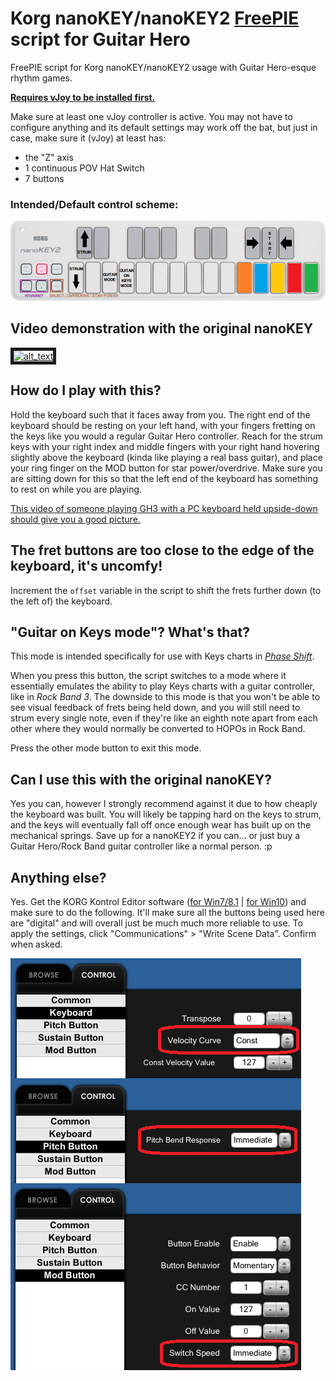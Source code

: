 # Korg nanoKEY/nanoKEY2 [FreePIE](https://andersmalmgren.github.io/FreePIE/) script for Guitar Hero
FreePIE script for Korg nanoKEY/nanoKEY2 usage with Guitar Hero-esque rhythm games.

[**Requires vJoy to be installed first.**](http://vjoystick.sourceforge.net/site/)

Make sure at least one vJoy controller is active. You may not have to configure anything and its default settings may work off the bat, but just in case, make sure it (vJoy) at least has:
  - the "Z" axis
  - 1 continuous POV Hat Switch
  - 7 buttons

### Intended/Default control scheme:

![alt text](https://github.com/20excal07/KorgNanokeyForGuitarHero/raw/master/NanokeyGH.png)

## Video demonstration with the original nanoKEY
<a href="http://www.youtube.com/watch?feature=player_embedded&v=asn2Fqrurlk
" target="_blank"><img src="http://img.youtube.com/vi/asn2Fqrurlk/maxresdefault.jpg" 
alt="alt_text" width="480" height="270" border="5" /></a>

## **How do I play with this?**
Hold the keyboard such that it faces away from you. The right end of the keyboard should be resting on your left hand, with your fingers fretting on the keys like you would a regular Guitar Hero controller. Reach for the strum keys with your right index and middle fingers with your right hand hovering slightly above the keyboard (kinda like playing a real bass guitar), and place your ring finger on the MOD button for star power/overdrive. Make sure you are sitting down for this so that the left end of the keyboard has something to rest on while you are playing.

[This video of someone playing GH3 with a PC keyboard held upside-down should give you a good picture.](https://www.youtube.com/watch?v=CrDsT99ml9Y)

## **The fret buttons are too close to the edge of the keyboard, it's uncomfy!**
Increment the `offset` variable in the script to shift the frets further down (to the left of) the keyboard.

## "Guitar on Keys mode"? What's that?
This mode is intended specifically for use with Keys charts in [_Phase Shift_](http://www.dwsk.co.uk/index_phase_shift.html).

When you press this button, the script switches to a mode where it essentially emulates the ability to play Keys charts with a guitar controller, like in _Rock Band 3_. The downside to this mode is that you won't be able to see visual feedback of frets being held down, and you will still need to strum every single note, even if they're like an eighth note apart from each other where they would normally be converted to HOPOs in Rock Band.

Press the other mode button to exit this mode.

## Can I use this with the original nanoKEY?
Yes you can, however I strongly recommend against it due to how cheaply the keyboard was built. You will likely be tapping hard on the keys to strum, and the keys will eventually fall off once enough wear has built up on the mechanical springs. Save up for a nanoKEY2 if you can... or just buy a Guitar Hero/Rock Band guitar controller like a normal person. :p

## Anything else?
Yes. Get the KORG Kontrol Editor software ([for Win7/8.1](https://www.korg.com/us/support/download/driver/1/133/1356/) | [for Win10](https://www.korg.com/us/support/download/driver/1/133/3541/)) and make sure to do the following. It'll make sure all the buttons being used here are "digital" and will overall just be much much more reliable to use. To apply the settings, click "Communications" > "Write Scene Data". Confirm when asked. 

![alt text](https://github.com/20excal07/KorgNanokeyForGuitarHero/raw/master/korgkontrol.png)
